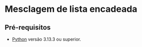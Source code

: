 # Mesclagem de lista encadeada

## Pré-requisitos

- [Python](https://www.python.org/downloads/) versão 3.13.3 ou superior.

